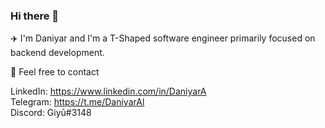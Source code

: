 ### Hi there 👋
✈️ I'm Daniyar and I'm a T-Shaped software engineer primarily focused on backend development.

💬 Feel free to contact  

LinkedIn: https://www.linkedin.com/in/DaniyarA  
Telegram: https://t.me/DaniyarAl  
Discord: Giyū#3148  
